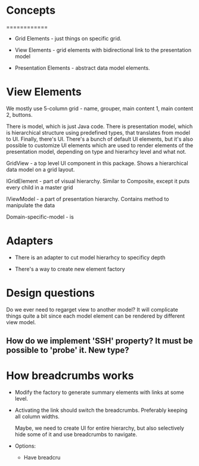 
# Concepts
============

- Grid Elements - just things on specific grid.

- View Elements - grid elements with bidirectional link to the presentation model

- Presentation Elements - abstract data model elements.

	 

# View Elements

We mostly use 5-column grid - name, grouper, main content 1, main content 2, buttons.







There is model, which is just Java code. There is presentation model, which is
hierarchical structure using predefined types, that translates from model
to UI. Finally, there's UI. There's a bunch of default UI elements, but it's
also possible to customize UI elements which are used to render elements of
the presentation model, depending on type and hierarhcy level and what not.

GridView - a top level UI component in this package. Shows a hierarchical data model on a grid layout.

IGridElement - part of visual hierarchy. Similar to Composite, except it puts every child in a master
grid

IViewModel - a part of presentation hierarchy. Contains method to manipulate the data

Domain-specific-model - is 

# Adapters

- There is an adapter to cut model hierarhcy to specificy depth

- There's a way to create new element factory 


# Design questions

Do we ever need to regarget view to another model? It will complicate things quite a bit
since each model element can be rendered by different view model.

## How do we implement 'SSH' property? It must be possible to 'probe' it. New type?

# How breadcrumbs works

- Modify the factory to generate summary elements with links at some level.

- Activating the link should switch the breadcrumbs. Preferably keeping all
  column widths.
  
  Maybe, we need to create UI for entire hierarchy, but also selectively hide
  some of it and use breadcrumbs to navigate.

- Options:
	 - Have breadcru
